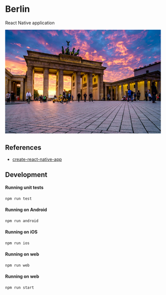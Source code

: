 # Berlin
React Native application

![wallpaper](./wallpaper.jpg)

## References
- [create-react-native-app](https://reactnative.dev/blog/2017/03/13/introducing-create-react-native-app)

## Development

#### Running unit tests
```bash
npm run test
```

#### Running on Android
```bash
npm run android
```

#### Running on iOS
```bash
npm run ios
```

#### Running on web
```bash
npm run web
```

#### Running on web
```bash
npm run start
```
